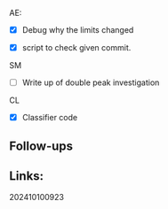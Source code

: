 
AE:
- [x] Debug why the limits changed
- [x] script to check given commit. 


SM
- [ ] Write up of double peak investigation

CL
- [x] Classifier code

## Follow-ups


## Links: 



202410100923
